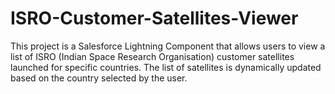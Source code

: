 # ISRO-Customer-Satellites-Viewer
This project is a Salesforce Lightning Component that allows users to view a list of ISRO (Indian Space Research Organisation) customer satellites launched for specific countries. The list of satellites is dynamically updated based on the country selected by the user.
